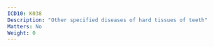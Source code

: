 ```yaml
---
ICD10: K038
Description: "Other specified diseases of hard tissues of teeth"
Matters: No
Weight: 0
---
```

